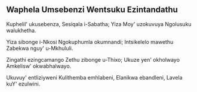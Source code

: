 ## Waphela Umsebenzi Wentsuku Ezintandathu

Kuphelil' ukusebenza, Sesiqala i-Sabatha;
Yiza Moy' uzokuvuya Ngolusuku walukhetha.

Yiza sibonge i-Nkosi Ngokuphumla okumnandi;
Intsikelelo mawethu Zabekwa nguy' u-Mkhululi.

Zingathi ezingcamango Zethu zibonge u-Thixo;
Ukuze yen' okholwayo Amkelisw' okwabhalwayo.

Ukuvuy' entliziyweni Kulithemba emhlabeni,
Elanikwa ebandleni, Lavela kuY' ezulwini.

